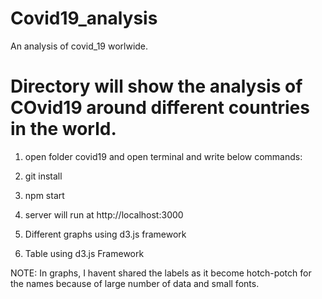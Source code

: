 # Covid19_analysis
An analysis of covid_19 worlwide.

# Directory will show the analysis of COvid19 around different countries in the world.


1. open folder covid19 and open terminal and write below commands:

2. git install

3. npm start

4. server will run at http://localhost:3000

5. Different graphs using d3.js framework

6. Table using d3.js Framework


NOTE: In graphs, I havent shared the labels as it become hotch-potch for the names because of  large number of data and small fonts.